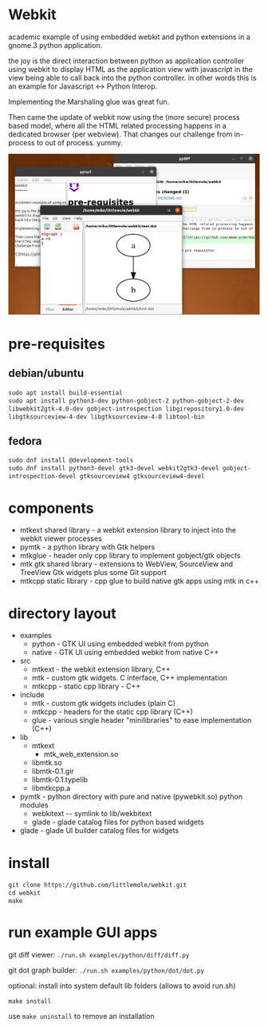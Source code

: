 Webkit
======


academic example of using embedded webkit and python extensions in a gnome.3 python application.

the joy is the direct interaction between python as application controller using
webkit to display HTML as the application view with javascript in the view being able to call
back into the python controller. in other words this is an example for Javascript <-> Python Interop.

Implementing the Marshaling glue was great fun.

Then came the update of webkit now using the (more secure) process based model, where all 
the HTML related processing happens in a dedicated browser (per webview). That changes our
challenge from in-process to out of process. yummy.

![](examples.png)


# pre-requisites

## debian/ubuntu
```
sudo apt install build-essential 
sudo apt install python3-dev python-gobject-2 python-gobject-2-dev libwebkit2gtk-4.0-dev gobject-introspection libgirepository1.0-dev libgtksourceview-4-dev libgtksourceview-4-0 libtool-bin
``` 
## fedora
```
sudo dnf install @development-tools
sudo dnf install python3-devel gtk3-devel webkit2gtk3-devel gobject-introspection-devel gtksourceview4 gtksourceview4-devel
```

# components

- mtkext shared library - a webkit extension library to inject into the webkit viewer processes
- pymtk - a python library with Gtk helpers
- mtkglue - header only cpp library to implement gobject/gtk objects
- mtk gtk shared library - extensions to WebView, SourceView and TreeView Gtk widgets plus some Git support
- mtkcpp static library - cpp glue to build native gtk apps using mtk in c++

# directory layout

- examples
    - python - GTK UI using embedded webkit from python
    - native - GTK UI using embedded webkit from native C++
- src
    - mtkext - the webkit extension library, C++
    - mtk - custom gtk widgets. C interface, C++ implementation
    - mtkcpp - static cpp library - C++
- include
    - mtk - custom gtk widgets includes (plain C)
    - mtkcpp - headers for the static cpp library (C++)
    - glue - various single header "minilibraries" to ease implementation (C++)
- lib
    - mtkext
        - mtk_web_extension.so
    - libmtk.so
    - libmtk-0.1.gir
    - libmtk-0.1.typelib
    - libmtkcpp.a
- pymtk - python directory with pure and native (pywebkit.so) python modules
    - webkitext -- symlink to lib/wekbitext
    - glade - glade catalog files for python based widgets
- glade - glade UI builder catalog files for widgets


# install
```
git clone https://github.com/littlemole/webkit.git
cd webkit
make
``` 


# run example GUI apps

git diff viewer:
``` ./run.sh examples/python/diff/diff.py ```

git dot graph builder:
``` ./run.sh examples/python/dot/dot.py ```


optional: install into system default lib folders (allows to avoid run.sh)

```
make install
```

use ```make uninstall``` to remove an installation
